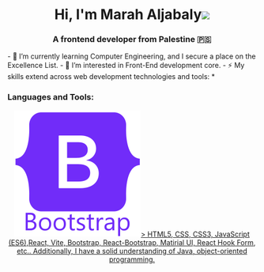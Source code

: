 # <h1 align="center">Hi, I'm Marah Aljabaly<img width="30px" src="https://raw.githubusercontent.com/iampavangandhi/iampavangandhi/master/gifs/Hi.gif"></h1>
<h3 align="center">A frontend developer from Palestine 🇵🇸</h3>
- 👀 I’m currently learning Computer Engineering, and I secure a place on the Excellence List.
- 🌱 I’m interested in Front-End development core.
- ⚡ My skills extend across web development technologies and tools:
* <h3 align="left">Languages and Tools:</h3>
<p align="center"> <a href="https://getbootstrap.com" target="_blank" rel="noreferrer"> <img src="https://raw.githubusercontent.com/devicons/devicon/master/icons/bootstrap/bootstrap-plain-wordmark.svg">>
  HTML5, CSS, CSS3, JavaScript (ES6),React, Vite, Bootstrap, React-Bootstrap, Matirial UI, React Hook Form, etc.. Additionally, I have a solid understanding of Java, object-oriented programming.
 </p>

